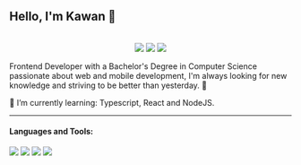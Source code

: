 ## Hello, I'm Kawan :vulcan_salute:

<p align="center">
	<!-- <img src="https://media.giphy.com/media/yBvndlpq8aCvS/giphy.gif" width="400"/>-->
	<br/>
	<a href="mailto:kawan-silva@outlook.com">
	<img src="https://img.shields.io/badge/Outlook-0078D4?style=flat-square&logo=microsoft-outlook"/></a>
	<a href="https://api.whatsapp.com/send?phone=55+11+973714951&text=Hello!">
	<img src="https://img.shields.io/badge/Whatsapp-25D366?style=flat-square&logo=whatsapp&logoColor=white"/></a>
	<a href="https://www.linkedin.com/in/kawansilva">
	<img src="https://img.shields.io/badge/Linkedin-0A66C2?style=flat-square&logo=linkedin"/></a>
</p>

Frontend Developer with a Bachelor's Degree in Computer Science passionate about web and mobile development, I'm always looking for new knowledge and striving to be better than yesterday. 🚀 

🌱 I’m currently learning: Typescript, React and NodeJS.

<hr>


#### Languages and Tools:
<img src="https://img.shields.io/badge/React-61DAFB?style=for-the-badge&logo=react&logoColor=61DAFB&color=848484"/> <img src="https://img.shields.io/badge/Typescript-61DAFB?style=for-the-badge&logo=typescript&logoColor=fff&color=3178C6"/> <img src="https://img.shields.io/badge/javascript-61DAFB?style=for-the-badge&logo=javascript&logoColor=000&color=F7DF1E"/> <img src="https://img.shields.io/badge/node.js-61DAFB?style=for-the-badge&logo=node.js&logoColor=fff&color=339933"/>
